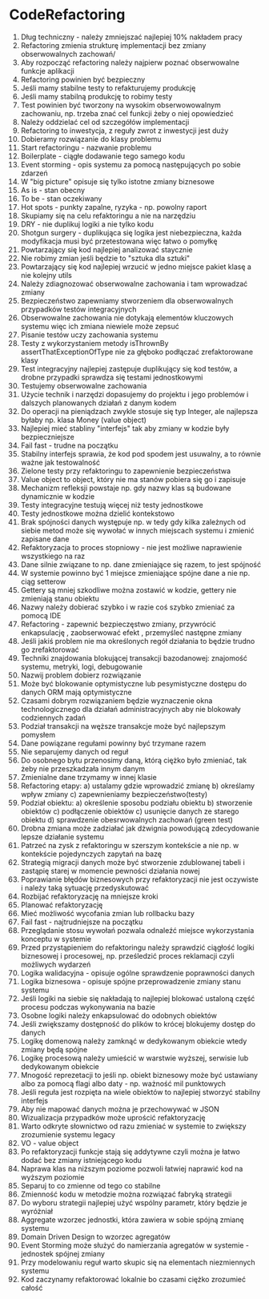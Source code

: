 # CodeRefactoring

1. Dług techniczny - należy zmniejszać najlepiej 10% nakładem pracy
2. Refactoring zmienia strukturę implementacji bez zmiany obserwowalnych zachowań/
3. Aby rozpocząć refactoring należy najpierw poznać obserwowalne funkcje aplikacji
4. Refactoring powinien być bezpieczny
5. Jeśli mamy stabilne testy to refakturujemy produkcję
6. Jeśli mamy stabilną produkcję to robimy testy
7. Test powinien być tworzony na wysokim obserwowowalnym zachowaniu, np. trzeba znać cel funkcji żeby o niej opowiedzieć
8. Należy oddzielać cel od szczegółów implementacji
9. Refactoring to inwestycja, z reguły zwrot z inwestycji jest duży
10. Dobieramy rozwiązanie do klasy problemu
11. Start refactoringu - nazwanie problemu
12. Boilerplate - ciągłe dodawanie tego samego kodu
13. Event storming - opis systemu za pomocą następujących po sobie zdarzeń
14. W "big picture" opisuje się tylko istotne zmiany biznesowe
15. As is - stan obecny
16. To be - stan oczekiwany
17. Hot spots - punkty zapalne, ryzyka - np. powolny raport
18. Skupiamy się na celu refaktoringu a nie na narzędziu
19. DRY - nie duplikuj logiki a nie tylko kodu
20. Shotgun surgery - duplikująca się logika jest niebezpieczna, każda modyfikacja musi być przetestowana więc łatwo o pomyłkę
21. Powtarzający się kod najlepiej analizować staycznie
22. Nie robimy zmian jeśli będzie to "sztuka dla sztuki"
23. Powtarzający się kod najlepiej wrzucić w jedno miejsce pakiet klasę a nie kolejny utils
24. Należy zdiagnozować obserwowalne zachowania i tam wprowadzać zmiany
25. Bezpieczeństwo zapewniamy stworzeniem dla obserwowalnych przypadków testów integracyjnych
26. Obserwowalne zachowania nie dotykają elementów kluczowych systemu więc ich zmiana niewiele może zepsuć
27. Pisanie testów uczy zachowania systemu
28. Testy z wykorzystaniem metody isThrownBy assertThatExceptionOfType nie za głęboko podłączać zrefaktorowane klasy
29. Test integracyjny najlepiej zastępuje duplikujący się kod testów, a drobne przypadki sprawdza się testami jednostkowymi
30. Testujemy obserwowalne zachowania
31. Użycie technik i narzędzi dopasujemy do projektu i jego problemów i dalszych planowanych działań z danym kodem
32. Do operacji na pieniądzach zwykle stosuje się typ Integer, ale najlepsza byłaby np. klasa Money (value object)
33. Najlepiej mieć stabliny "interfejs" tak aby zmiany w kodzie były bezpieczniejsze
35. Fail fast - trudne na początku
36. Stabilny interfejs sprawia, że kod pod spodem jest usuwalny, a to równie ważne jak testowalność
37. Zielone testy przy refaktoringu to zapewnienie bezpieczeństwa
38. Value object to object, który nie ma stanów pobiera się go i zapisuje
39. Mechanizm refleksji powstaje np. gdy nazwy klas są budowane dynamicznie w kodzie
40. Testy integracyjne testują więcej niż testy jednostkowe
41. Testy jednostkowe można dzielić kontekstowo
42. Brak spójności danych występuje np. w tedy gdy kilka zależnych od siebie metod może się wywołać w innych miejscach systemu i zmienić zapisane dane
43. Refaktoryzacja to proces stopniowy - nie jest możliwe naprawienie wszystkiego na raz
44. Dane silnie związane to np. dane zmieniające się razem, to jest spójność
43. W systemie powinno być 1 miejsce zmieniające spójne dane a nie np. ciąg setterow
44. Gettery są mniej szkodliwe można zostawić w kodzie, gettery nie zmieniają stanu obiektu
45. Nazwy należy dobierać szybko i w razie coś szybko zmieniać za pomocą IDE
46. Refactoring - zapewnić bezpieczęstwo zmiany, przywrócić enkapsulację , zaobserwować efekt , przemyśleć następne zmiany
47. Jeśli jakiś problem nie ma określonych regół działania to będzie trudno go zrefaktorować
48. Techniki znajdowania blokującej transakcji bazodanowej: znajomość systemu, metryki, logi, debugowanie
49. Nazwij problem dobierz rozwiązanie
50. Może być blokowanie optymistyczne lub pesymistyczne dostępu do danych ORM mają optymistyczne 
51. Czasami dobrym rozwiązaniem będzie wyznaczenie okna technologicznego dla działań administracyjnych aby nie blokowały codziennych zadań 
52. Podział transakcji na węższe transakcje może być najlepszym pomysłem
53. Dane powiązane regułami powinny być trzymane razem 
54. Nie separujemy danych od reguł
55. Do osobnego bytu przenosimy daną, którą ciężko było zmieniać, tak żeby nie przeszkadzała innym danym
56. Zmienialne dane trzymamy w innej klasie
57. Refactoring etapy: a) ustalamy gdzie wprowadzić zmianę b) określamy wpływ zmiany c) zapewnieniamy bezpieczeństwo(testy) 
58. Podział obiektu: a) określenie sposobu podziału obiektu b) stworzenie obiektów c) podłączenie obiektów c) usunięcie danych ze starego obiektu d) sprawdzenie obesrwowalnych zachowań (green test)
59. Drobna zmiana może zadziałać jak dżwignia powodującą zdecydowanie lepsze działanie systemu
60. Patrzeć na zysk z refaktoringu w szerszym kontekście a nie np. w kontekście pojedynczych zapytań na bazę 
61. Strategią migracji danych może być stworzenie zdublowanej tabeli i zastąpię starej w momencie pewności działania nowej
62. Poprawianie błędów biznesowych przy refaktoryzacji nie jest oczywiste i należy taką sytuację przedyskutować
63. Rozbijać refaktoryzację na mniejsze kroki
64. Planować refaktoryzację
65. Mieć możliwość wycofania zmian lub rollbacku bazy
66. Fail fast - najtrudniejsze na początku
67. Przeglądanie stosu wywołań pozwala odnaleźć miejsce wykorzystania konceptu w systemie
68. Przed przystąpieniem do refaktoringu należy sprawdzić ciągłość logiki biznesowej i procesowej, np. prześledzić proces reklamacji czyli możliwych wydarzeń
69. Logika walidacyjna - opisuje ogólne sprawdzenie poprawności danych
70. Logika biznesowa - opisuje spójne przeprowadzenie zmiany stanu systemu
71. Jeśli logiki na siebie się nakładają to najlepiej blokować ustaloną część procesu podczas wykonywania na bazie
72. Osobne logiki należy enkapsulować do odobnych obiektów
73. Jeśli zwiększamy dostępność do plików to krócej blokujemy dostęp do danych
74. Logikę domenową należy zamknąć w dedykowanym obiekcie wtedy zmiany będą spójne 
75. Logikę procesową należy umieścić w warstwie wyższej, serwisie lub dedykowanym obiekcie
76. Mnogość reprezetacji to jeśli np. obiekt biznesowy może być ustawiany albo za pomocą flagi albo daty - np. ważność mil punktowych
77. Jeśli reguła jest rozpięta na wiele obiektów to najlepiej stworzyć stabilny interfejs
78. Aby nie mapować danych można je przechowywać w JSON
79. Wizualizacja przypadków może uprościć refaktoryzację
80. Warto odkryte słownictwo od razu zmieniać w systemie to zwiększy zrozumienie systemu legacy
81. VO - value object
82. Po refaktoryzacji funkcje stają się addytywne czyli można je łatwo dodać bez zmiany istniejącego kodu
83. Naprawa klas na niższym poziome pozwoli łatwiej naprawić kod na wyższym poziomie
84. Separuj to co zmienne od tego co stabilne
85. Zmienność kodu w metodzie można rozwiązać fabryką strategii
86. Do wyboru strategii najlepiej użyć wspólny parametr, który będzie je wyróżniał 
87. Aggregate wzorzec jednostki, która zawiera w sobie spójną zmianę systemu
88. Domain Driven Design to wzorzec agregatów
89. Event Storming może służyć do namierzania agregatów w systemie - jednostek spójnej zmiany
90. Przy modelowaniu reguł warto skupic się na elementach niezmiennych systemu 
91. Kod zaczynamy refaktorować lokalnie bo czasami ciężko zrozumieć całość
